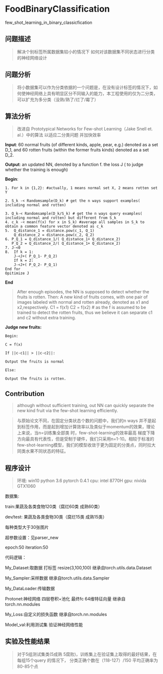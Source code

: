 # FoodBinaryClassification
few_shot_learning_in_binary_classicfication

## 问题描述
> 解决个别标签所属数据集较小的情况下 如何对该数据集不同状态进行分类的神经网络设计
## 问题分析
> 将小数据集可以作为分类依据的一个问题是，在没有设计标签的情况下，如何使神经网络上具有明显区分不同输入的能力，本工程使用的仅为二分类，可以扩充为多分类（没熟/熟了/烂了/霉了）
## 算法分析
> 改进自 Prototypical Networks for Few-shot Learning（Jake Snell et. al.）中的算法 以适应二分类问题 并加快效率


**Input**: 60 normal fruits (of different kinds, apple, pear, e.g.) denoted as a set D_1, and 60 rotten fruits (within the former fruits kinds) denoted as a set D_2. 

**Output**: an updated NN, denoted by a function f. the loss J ( to judge whether the training is enough)

**Begin**:

	1. For k in {1,2}: #actually, 1 means normal set X, 2 means rotten set Y 

	2. S_k -< Randomsample(D_k) # get the n ways support examples( including normal and rotten)

	3. Q_k-< Randomsample(D_k/S_k) # get the n ways query examples( including normal and rotten) but different from S_k
	4. c_k -< mean(f(x) for x in S_k) #average all samples in S_k to obtain a common feature vector denoted as c_k 
	5.	Q_distance_1 = distance.pow(c_1, Q_1)
		Q_distance_2 = distance.pow(c_2, Q_2)
	6. P_Q_1 = Q_distance_1/( Q_distance_1+ Q_distance_2)
	   P_Q_2 = Q_distance_2/( Q_distance_1+ Q_distance_2)
	7. J-<0
	8.	If k = 1:
		J-<J+( P_Q_1- P_Q_2)
		If k = 2:
		J-<J+( P_Q_2- P_Q_1)
	End for
	Opitimize J

**End**
>After enough episodes, the NN is supposed to detect whether the fruits is rotten. Then: A new kind of fruits comes, with one pair of images labeled with normal and rotten already, denoted as x1 and x2,respectively.
C1 = f(x1)
C2 = f(x2) # as the f is assumed to be trained to detect the rotten fruits, thus we believe it can separate c1 and c2 without extra training.

**Judge new fruits:**

```
Begin:

C = f(x)

If ||c-c1|| > ||c-c2||:

Output the fruits is normal

Else:

Output the fruits is rotten.

```

## Contribution
> although without sufficient training, out NN can quickly separate the new kind fruit via the few-shot learning efficiently.

> 与原始论文不同，在固定分类状态个数的问题中，我们的n ways 并不是起到标签作用，而是起到增加计算效率以及类似于momentum的效果，理论上来说，当n=训练集全部类 时，few-shot-learning的效率最高 梯度下降方向最具有代表性，但是受制于硬件，我们只采用n=1-10。相较于标准的few-shot-learning模型，我们的模型收敛于更为固定的分类点，同时拉大同类水果不同状态的特征。


##  程序设计
> 环境: 
win10 python 3.6 pytorch 0.4.1 cpu: intel 8770H gpu: nivida GTX1060

数据集: 

train:果蔬及各类食物120类（腐烂60类 成熟60类）

dev/test: 果蔬及各类食物30类（腐烂15类 成熟15类）

每种类型大于30张图片

超参数设置：见parser_new 

epoch:50 iteration:50

代码逻辑：

My_Dataset:取数据 打标签 resize(3,100,100) 继承自torch.utils.data.Dataset

My_Sampler:采样数据 继承自torch.utils.data.Sampler

My_DataLoader:传输数据

Protonet:神经网络 四层卷积+池化 最终fc 64维特征向量 继承自torch.nn.modules


My_Loss:自定义的损失函数 继承自torch.nn.modules

Model_val:利用测试集 验证神经网络性能


## 实验及性能结果
> 对于5组测试集类(5成熟 5腐败)，训练集上在验证集上取得的最好结果，在每组15个query 的情况下， 分类正确个数在（118-127）/150 平均正确率为80-85个点

